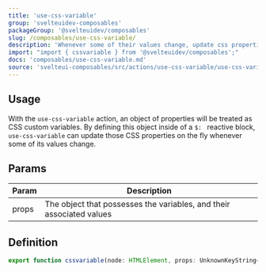 ```yaml
---
title: 'use-css-variable'
group: 'svelteuidev-composables'
packageGroup: '@svelteuidev/composables'
slug: /composables/use-css-variable/
description: 'Whenever some of their values change, update css properties on the fly'
import: "import { cssvariable } from '@svelteuidev/composables';"
docs: 'composables/use-css-variable.md'
source: 'svelteui-composables/src/actions/use-css-variable/use-css-variable.ts'
---
```


<script lang='ts'>
    import { Demo, ComposableDemos } from '@svelteuidev/demos';
    import { Heading } from 'components';
</script>

<Heading />

## Usage

With the `use-css-variable` action, an object of properties will be treated as CSS custom variables. By defining this object inside of a `$: ` reactive block, `use-css-variable` can update those CSS properties on the fly whenever some of its values change.

<Demo demo={ComposableDemos.useCssVariableDemo.usage} />

## Params

| Param | Description                                                          |
| ----- | -------------------------------------------------------------------- |
| props | The object that possesses the variables, and their associated values |

## Definition

```ts
export function cssvariable(node: HTMLElement, props: UnknownKeyString<string>): ReturnType<Action>;
```
